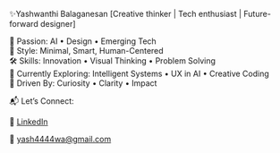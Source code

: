 ✨Yashwanthi Balaganesan
      [Creative thinker | Tech enthusiast | Future-forward designer]

 🤖 Passion: AI • Design • Emerging Tech  
 🎨 Style: Minimal, Smart, Human-Centered  
 🛠️ Skills: Innovation • Visual Thinking • Problem Solving  
 🚀 Currently Exploring: Intelligent Systems • UX in AI • Creative Coding  
 🧭 Driven By: Curiosity • Clarity • Impact  

 📬 Let’s Connect:
 
 💼 [LinkedIn](https://www.linkedin.com/in/yashwanthi-balaganesan-747b6a309/) 
 
 📧 [yash4444wa@gmail.com](mailto:yash4444wa@gmail.com)
